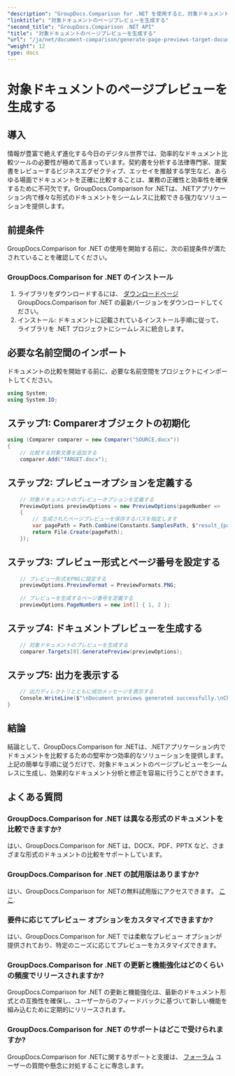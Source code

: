 ```yaml
---
"description": "GroupDocs.Comparison for .NET を使用すると、対象ドキュメントのページプレビューを効率的に生成できます。ステップバイステップのガイドに従って、シームレスなドキュメント比較を実現しましょう。"
"linktitle": "対象ドキュメントのページプレビューを生成する"
"second_title": "GroupDocs.Comparison .NET API"
"title": "対象ドキュメントのページプレビューを生成する"
"url": "/ja/net/document-comparison/generate-page-previews-target-document/"
"weight": 12
type: docs
---
```

# 対象ドキュメントのページプレビューを生成する

## 導入
情報が豊富で絶えず進化する今日のデジタル世界では、効率的なドキュメント比較ツールの必要性が極めて高まっています。契約書を分析する法律専門家、提案書をレビューするビジネスエグゼクティブ、エッセイを推敲する学生など、あらゆる場面でドキュメントを正確に比較することは、業務の正確性と効率性を確保するために不可欠です。GroupDocs.Comparison for .NETは、.NETアプリケーション内で様々な形式のドキュメントをシームレスに比較できる強力なソリューションを提供します。
## 前提条件
GroupDocs.Comparison for .NET の使用を開始する前に、次の前提条件が満たされていることを確認してください。
### GroupDocs.Comparison for .NET のインストール
1. ライブラリをダウンロードするには、 [ダウンロードページ](https://releases.groupdocs.com/comparison/net/) GroupDocs.Comparison for .NET の最新バージョンをダウンロードしてください。
2. インストール: ドキュメントに記載されているインストール手順に従って、ライブラリを .NET プロジェクトにシームレスに統合します。

## 必要な名前空間のインポート
ドキュメントの比較を開始する前に、必要な名前空間をプロジェクトにインポートしてください。
```csharp
using System;
using System.IO;

```
## ステップ1: Comparerオブジェクトの初期化
```csharp
using (Comparer comparer = new Comparer("SOURCE.docx"))
{
    // 比較する対象文書を追加する
    comparer.Add("TARGET.docx");
```
## ステップ2: プレビューオプションを定義する
```csharp
    // 対象ドキュメントのプレビューオプションを定義する
    PreviewOptions previewOptions = new PreviewOptions(pageNumber =>
    {
        // 生成されたページプレビューを保存するパスを指定します
        var pagePath = Path.Combine(Constants.SamplesPath, $"result_{pageNumber}.png");
        return File.Create(pagePath);
    });
```
## ステップ3: プレビュー形式とページ番号を設定する
```csharp
    // プレビュー形式をPNGに設定する
    previewOptions.PreviewFormat = PreviewFormats.PNG;
    
    // プレビューを生成するページ番号を定義する
    previewOptions.PageNumbers = new int[] { 1, 2 };
```
## ステップ4: ドキュメントプレビューを生成する
```csharp
    // 対象ドキュメントのプレビューを生成する
    comparer.Targets[0].GeneratePreview(previewOptions);
```
## ステップ5: 出力を表示する
```csharp
    // 出力ディレクトリとともに成功メッセージを表示する
    Console.WriteLine($"\nDocument previews generated successfully.\nCheck output in {Directory.GetCurrentDirectory()}.");
}
```

## 結論
結論として、GroupDocs.Comparison for .NETは、.NETアプリケーション内でドキュメントを比較するための堅牢かつ効率的なソリューションを提供します。上記の簡単な手順に従うだけで、対象ドキュメントのページプレビューをシームレスに生成し、効果的なドキュメント分析と修正を容易に行うことができます。
## よくある質問
### GroupDocs.Comparison for .NET は異なる形式のドキュメントを比較できますか?
はい、GroupDocs.Comparison for .NET は、DOCX、PDF、PPTX など、さまざまな形式のドキュメントの比較をサポートしています。
### GroupDocs.Comparison for .NET の試用版はありますか?
はい、GroupDocs.Comparison for .NETの無料試用版にアクセスできます。 [ここ](https://releases。groupdocs.com/).
### 要件に応じてプレビュー オプションをカスタマイズできますか?
はい、GroupDocs.Comparison for .NET では柔軟なプレビュー オプションが提供されており、特定のニーズに応じてプレビューをカスタマイズできます。
### GroupDocs.Comparison for .NET の更新と機能強化はどのくらいの頻度でリリースされますか?
GroupDocs.Comparison for .NET の更新と機能強化は、最新のドキュメント形式との互換性を確保し、ユーザーからのフィードバックに基づいて新しい機能を組み込むために定期的にリリースされます。
### GroupDocs.Comparison for .NET のサポートはどこで受けられますか?
GroupDocs.Comparison for .NETに関するサポートと支援は、 [フォーラム](https://forum.groupdocs.com/c/comparison/12) ユーザーの質問や懸念に対処することに専念します。